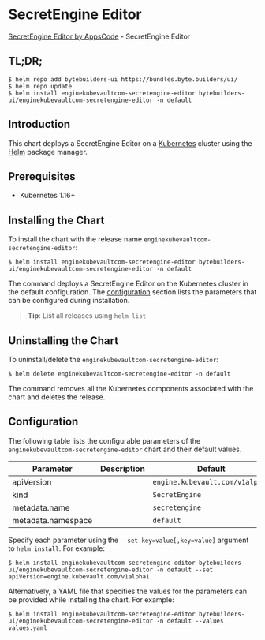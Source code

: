 # SecretEngine Editor

[SecretEngine Editor by AppsCode](https://byte.builders) - SecretEngine Editor

## TL;DR;

```console
$ helm repo add bytebuilders-ui https://bundles.byte.builders/ui/
$ helm repo update
$ helm install enginekubevaultcom-secretengine-editor bytebuilders-ui/enginekubevaultcom-secretengine-editor -n default
```

## Introduction

This chart deploys a SecretEngine Editor on a [Kubernetes](http://kubernetes.io) cluster using the [Helm](https://helm.sh) package manager.

## Prerequisites

- Kubernetes 1.16+

## Installing the Chart

To install the chart with the release name `enginekubevaultcom-secretengine-editor`:

```console
$ helm install enginekubevaultcom-secretengine-editor bytebuilders-ui/enginekubevaultcom-secretengine-editor -n default
```

The command deploys a SecretEngine Editor on the Kubernetes cluster in the default configuration. The [configuration](#configuration) section lists the parameters that can be configured during installation.

> **Tip**: List all releases using `helm list`

## Uninstalling the Chart

To uninstall/delete the `enginekubevaultcom-secretengine-editor`:

```console
$ helm delete enginekubevaultcom-secretengine-editor -n default
```

The command removes all the Kubernetes components associated with the chart and deletes the release.

## Configuration

The following table lists the configurable parameters of the `enginekubevaultcom-secretengine-editor` chart and their default values.

|     Parameter      | Description |             Default             |
|--------------------|-------------|---------------------------------|
| apiVersion         |             | `engine.kubevault.com/v1alpha1` |
| kind               |             | `SecretEngine`                  |
| metadata.name      |             | `secretengine`                  |
| metadata.namespace |             | `default`                       |


Specify each parameter using the `--set key=value[,key=value]` argument to `helm install`. For example:

```console
$ helm install enginekubevaultcom-secretengine-editor bytebuilders-ui/enginekubevaultcom-secretengine-editor -n default --set apiVersion=engine.kubevault.com/v1alpha1
```

Alternatively, a YAML file that specifies the values for the parameters can be provided while
installing the chart. For example:

```console
$ helm install enginekubevaultcom-secretengine-editor bytebuilders-ui/enginekubevaultcom-secretengine-editor -n default --values values.yaml
```
